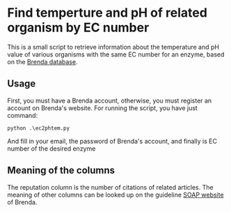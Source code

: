# Find temperture and pH of related organism by EC number

This is a small script to retrieve information about the temperature and pH value of various organisms with the same EC number for an enzyme, based on the [Brenda database][1].

## Usage
First, you must have a Brenda account, otherwise, you must register an account on Brenda's website. For running the script, you have just command:

```
python .\ec2phtem.py
```
And fill in your email, the password of Brenda's account, and finally is EC number of the desired enzyme 

## Meaning of the columns

The reputation column is the number of citations of related articles. The meaning of other columns can be looked up on the guideline [SOAP website][2] of Brenda.


[1]: https://www.brenda-enzymes.org/
[2]: https://www.brenda-enzymes.org/soap.php
